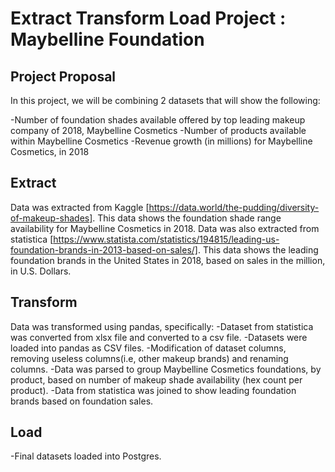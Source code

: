 # Extract Transform Load Project : Maybelline Foundation 


## Project Proposal

In this project, we will be combining 2 datasets that will show the following:

-Number of foundation shades available offered by top leading makeup company of 2018, Maybelline Cosmetics
-Number of products available within Maybelline Cosmetics
-Revenue growth (in millions) for Maybelline Cosmetics, in 2018

## Extract
Data was extracted from Kaggle [https://data.world/the-pudding/diversity-of-makeup-shades]. This data shows the foundation shade range availability for Maybelline Cosmetics in 2018. 
Data was also extracted from statistica [https://www.statista.com/statistics/194815/leading-us-foundation-brands-in-2013-based-on-sales/]. This data shows the leading foundation brands in the United States in 2018, based on sales in the million, in U.S. Dollars. 

## Transform
Data was transformed using pandas, specifically:
-Dataset from statistica was converted from xlsx file and converted to a csv file.
-Datasets were loaded into pandas as CSV files.
-Modification of dataset columns, removing useless columns(i.e, other makeup brands) and renaming columns.
-Data was parsed to group Maybelline Cosmetics foundations, by product, based on number of makeup shade availability (hex count per product).
-Data from statistica was joined to show leading foundation brands based on foundation sales.


## Load

-Final datasets loaded into Postgres.


